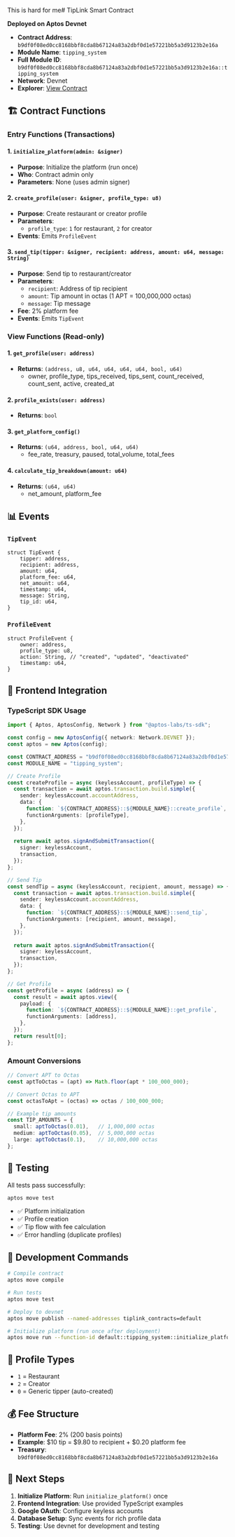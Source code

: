 This is hard for me# TipLink Smart Contract

**Deployed on Aptos Devnet**

- **Contract Address**: `b9df0f08ed0cc8168bbf8cda8b67124a83a2dbf0d1e57221bb5a3d9123b2e16a`
- **Module Name**: `tipping_system`
- **Full Module ID**: `b9df0f08ed0cc8168bbf8cda8b67124a83a2dbf0d1e57221bb5a3d9123b2e16a::tipping_system`
- **Network**: Devnet
- **Explorer**: [View Contract](https://explorer.aptoslabs.com/account/b9df0f08ed0cc8168bbf8cda8b67124a83a2dbf0d1e57221bb5a3d9123b2e16a?network=devnet)

## 🏗️ Contract Functions

### **Entry Functions (Transactions)**

#### 1. `initialize_platform(admin: &signer)`
- **Purpose**: Initialize the platform (run once)
- **Who**: Contract admin only
- **Parameters**: None (uses admin signer)

#### 2. `create_profile(user: &signer, profile_type: u8)`
- **Purpose**: Create restaurant or creator profile
- **Parameters**:
  - `profile_type`: `1` for restaurant, `2` for creator
- **Events**: Emits `ProfileEvent`

#### 3. `send_tip(tipper: &signer, recipient: address, amount: u64, message: String)`
- **Purpose**: Send tip to restaurant/creator
- **Parameters**:
  - `recipient`: Address of tip recipient
  - `amount`: Tip amount in octas (1 APT = 100,000,000 octas)
  - `message`: Tip message
- **Fee**: 2% platform fee
- **Events**: Emits `TipEvent`

### **View Functions (Read-only)**

#### 1. `get_profile(user: address)`
- **Returns**: `(address, u8, u64, u64, u64, u64, bool, u64)`
  - owner, profile_type, tips_received, tips_sent, count_received, count_sent, active, created_at

#### 2. `profile_exists(user: address)`
- **Returns**: `bool`

#### 3. `get_platform_config()`
- **Returns**: `(u64, address, bool, u64, u64)`
  - fee_rate, treasury, paused, total_volume, total_fees

#### 4. `calculate_tip_breakdown(amount: u64)`
- **Returns**: `(u64, u64)`
  - net_amount, platform_fee

## 📊 Events

### `TipEvent`
```move
struct TipEvent {
    tipper: address,
    recipient: address,
    amount: u64,
    platform_fee: u64,
    net_amount: u64,
    timestamp: u64,
    message: String,
    tip_id: u64,
}
```

### `ProfileEvent`
```move
struct ProfileEvent {
    owner: address,
    profile_type: u8,
    action: String, // "created", "updated", "deactivated"
    timestamp: u64,
}
```

## 🚀 Frontend Integration

### **TypeScript SDK Usage**

```typescript
import { Aptos, AptosConfig, Network } from "@aptos-labs/ts-sdk";

const config = new AptosConfig({ network: Network.DEVNET });
const aptos = new Aptos(config);

const CONTRACT_ADDRESS = "b9df0f08ed0cc8168bbf8cda8b67124a83a2dbf0d1e57221bb5a3d9123b2e16a";
const MODULE_NAME = "tipping_system";

// Create Profile
const createProfile = async (keylessAccount, profileType) => {
  const transaction = await aptos.transaction.build.simple({
    sender: keylessAccount.accountAddress,
    data: {
      function: `${CONTRACT_ADDRESS}::${MODULE_NAME}::create_profile`,
      functionArguments: [profileType],
    },
  });
  
  return await aptos.signAndSubmitTransaction({
    signer: keylessAccount,
    transaction,
  });
};

// Send Tip
const sendTip = async (keylessAccount, recipient, amount, message) => {
  const transaction = await aptos.transaction.build.simple({
    sender: keylessAccount.accountAddress,
    data: {
      function: `${CONTRACT_ADDRESS}::${MODULE_NAME}::send_tip`,
      functionArguments: [recipient, amount, message],
    },
  });
  
  return await aptos.signAndSubmitTransaction({
    signer: keylessAccount,
    transaction,
  });
};

// Get Profile
const getProfile = async (address) => {
  const result = await aptos.view({
    payload: {
      function: `${CONTRACT_ADDRESS}::${MODULE_NAME}::get_profile`,
      functionArguments: [address],
    },
  });
  return result[0];
};
```

### **Amount Conversions**

```typescript
// Convert APT to Octas
const aptToOctas = (apt) => Math.floor(apt * 100_000_000);

// Convert Octas to APT  
const octasToApt = (octas) => octas / 100_000_000;

// Example tip amounts
const TIP_AMOUNTS = {
  small: aptToOctas(0.01),   // 1,000,000 octas
  medium: aptToOctas(0.05),  // 5,000,000 octas  
  large: aptToOctas(0.1),    // 10,000,000 octas
};
```

## 🧪 Testing

All tests pass successfully:

```bash
aptos move test
```

- ✅ Platform initialization
- ✅ Profile creation  
- ✅ Tip flow with fee calculation
- ✅ Error handling (duplicate profiles)

## 🔧 Development Commands

```bash
# Compile contract
aptos move compile

# Run tests
aptos move test

# Deploy to devnet
aptos move publish --named-addresses tiplink_contracts=default

# Initialize platform (run once after deployment)
aptos move run --function-id default::tipping_system::initialize_platform
```

## 📱 Profile Types

- `1` = Restaurant
- `2` = Creator  
- `0` = Generic tipper (auto-created)

## 💰 Fee Structure

- **Platform Fee**: 2% (200 basis points)
- **Example**: $10 tip = $9.80 to recipient + $0.20 platform fee
- **Treasury**: `b9df0f08ed0cc8168bbf8cda8b67124a83a2dbf0d1e57221bb5a3d9123b2e16a`

## 🎯 Next Steps

1. **Initialize Platform**: Run `initialize_platform()` once
2. **Frontend Integration**: Use provided TypeScript examples
3. **Google OAuth**: Configure keyless accounts
4. **Database Setup**: Sync events for rich profile data
5. **Testing**: Use devnet for development and testing 